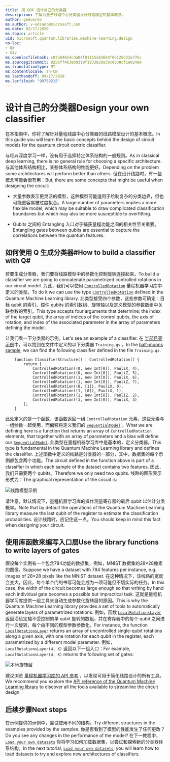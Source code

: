 ```yaml
---
title: 用 QDK 设计自己的分类器
description: 了解为量子线路中心分类器设计线路模型的基本概念。
author: geduardo
ms.author: v-edsanc@microsoft.com
ms.date: 02/17/2020
ms.topic: article
uid: microsoft.quantum.libraries.machine-learning.design
no-loc:
- Q#
- $$v
ms.openlocfilehash: c87a84654cda04f81115a83684f0e125d23a77bc
ms.sourcegitcommit: 8256ff463eb9319f1933820a36c0838cf1e024e8
ms.translationtype: MT
ms.contentlocale: zh-CN
ms.lasthandoff: 09/17/2020
ms.locfileid: "90759215"
---
```

# <a name="design-your-own-classifier"></a><span data-ttu-id="3ca8e-103">设计自己的分类器</span><span class="sxs-lookup"><span data-stu-id="3ca8e-103">Design your own classifier</span></span>

<span data-ttu-id="3ca8e-104">在本指南中，你将了解针对量程线路中心分类器的线路模型设计的基本概念。</span><span class="sxs-lookup"><span data-stu-id="3ca8e-104">In this guide you will learn the basic concepts behind the design of circuit models for the quantum circuit centric classifier.</span></span>

<span data-ttu-id="3ca8e-105">与经典深度学习一样，没有用于选择特定体系结构的一般规则。</span><span class="sxs-lookup"><span data-stu-id="3ca8e-105">As in classical deep learning, there is no general rule for choosing a specific architecture.</span></span> <span data-ttu-id="3ca8e-106">与其他体系结构相比，某些体系结构的性能更好。</span><span class="sxs-lookup"><span data-stu-id="3ca8e-106">Depending on the problem some architectures will perform better than others.</span></span> <span data-ttu-id="3ca8e-107">但在设计线路时，有一些概念可能会很有用：</span><span class="sxs-lookup"><span data-stu-id="3ca8e-107">But, there are some concepts that might be useful when designing the circuit:</span></span>

- <span data-ttu-id="3ca8e-108">大量参数表示更灵活的模型，这种模型可能适用于绘制复杂的分类边界，但也可能更容易被过度拟合。</span><span class="sxs-lookup"><span data-stu-id="3ca8e-108">A large number of parameters implies a more flexible model, which may be suitable to draw complicated classification boundaries but which may also be more susceptible to overfitting.</span></span>

- <span data-ttu-id="3ca8e-109">Qubits 之间的 Entangling 入口对于捕获量程功能之间的相关性至关重要。</span><span class="sxs-lookup"><span data-stu-id="3ca8e-109">Entangling gates between qubits are essential to capture the correlations between the quantum features.</span></span>

## <a name="how-to-build-a-classifier-with-q"></a><span data-ttu-id="3ca8e-110">如何使用 Q 生成分类器\#</span><span class="sxs-lookup"><span data-stu-id="3ca8e-110">How to build a classifier with Q\#</span></span>

<span data-ttu-id="3ca8e-111">若要生成分类器，我们要将线路模型中的参数化控制旋转连接起来。</span><span class="sxs-lookup"><span data-stu-id="3ca8e-111">To build a classifier we are going to concatenate parametrized controlled rotations in our circuit model.</span></span> <span data-ttu-id="3ca8e-112">为此，我们可以使用 [`ControlledRotation`](xref:microsoft.quantum.machinelearning.controlledrotation) 量程机器学习库中定义的类型。</span><span class="sxs-lookup"><span data-stu-id="3ca8e-112">To do it we can use the type [`ControlledRotation`](xref:microsoft.quantum.machinelearning.controlledrotation) defined in the Quantum Machine Learning library.</span></span> <span data-ttu-id="3ca8e-113">此类型接受四个参数，这些参数可确定：目标 qubit 的索引、控件 qubits 的索引数组、旋转轴以及定义模型的参数数组中关联参数的索引。</span><span class="sxs-lookup"><span data-stu-id="3ca8e-113">This type accepts four arguments that determine: the index of the target qubit, the array of indices of the control qubits, the axis of rotation, and index of the associated parameter in the array of parameters defining the model.</span></span>

<span data-ttu-id="3ca8e-114">让我们看一下分类器的示例。</span><span class="sxs-lookup"><span data-stu-id="3ca8e-114">Let's see an example of a classifier.</span></span> <span data-ttu-id="3ca8e-115">在 [半部月亮示例](https://github.com/microsoft/Quantum/tree/main/samples/machine-learning/half-moons)中，可以找到在文件中定义的以下分类器 `Training.qs` 。</span><span class="sxs-lookup"><span data-stu-id="3ca8e-115">In the [half-moons sample](https://github.com/microsoft/Quantum/tree/main/samples/machine-learning/half-moons), we can find the following classifier defined in the file `Training.qs`.</span></span>

```qsharp
    function ClassifierStructure() : ControlledRotation[] {
        return [
            ControlledRotation((0, new Int[0]), PauliX, 4),
            ControlledRotation((0, new Int[0]), PauliZ, 5),
            ControlledRotation((1, new Int[0]), PauliX, 6),
            ControlledRotation((1, new Int[0]), PauliZ, 7),
            ControlledRotation((0, [1]), PauliX, 0),
            ControlledRotation((1, [0]), PauliX, 1),
            ControlledRotation((1, new Int[0]), PauliZ, 2),
            ControlledRotation((1, new Int[0]), PauliX, 3)
        ];
    }
 ```

<span data-ttu-id="3ca8e-116">此处定义的是一个函数，该函数返回一组 `ControlledRotation` 元素，这些元素与一组参数一起使用，而偏移将定义我们的 [`SequentialModel`](xref:microsoft.quantum.machinelearning.sequentialmodel) 。</span><span class="sxs-lookup"><span data-stu-id="3ca8e-116">What we are defining here is a function that returns an array of `ControlledRotation` elements, that together with an array of parameters and a bias will define our [`SequentialModel`](xref:microsoft.quantum.machinelearning.sequentialmodel).</span></span> <span data-ttu-id="3ca8e-117">此类型在量程机器学习库中是基本的，定义分类器。</span><span class="sxs-lookup"><span data-stu-id="3ca8e-117">This type is fundamental in the Quantum Machine Learning library and defines the classifier.</span></span> <span data-ttu-id="3ca8e-118">上述函数中定义的线路是分类器的一部分，其中，数据集的每个示例都包含两个功能。</span><span class="sxs-lookup"><span data-stu-id="3ca8e-118">The circuit defined in the function above is part of a classifier in which each sample of the dataset contains two features.</span></span> <span data-ttu-id="3ca8e-119">因此，我们只需要两个 qubits。</span><span class="sxs-lookup"><span data-stu-id="3ca8e-119">Therefore we only need two qubits.</span></span> <span data-ttu-id="3ca8e-120">线路的图形表示形式为：</span><span class="sxs-lookup"><span data-stu-id="3ca8e-120">The graphical representation of the circuit is:</span></span>

 ![线路模型示例](~/media/circuit_model_1.PNG)

<span data-ttu-id="3ca8e-122">请注意，默认情况下，量程机器学习库的操作测量寄存器的最后 qubit 以估计分类概率。</span><span class="sxs-lookup"><span data-stu-id="3ca8e-122">Note that by default the operations of the Quantum Machine Learning library measure the last qubit of the register to estimate the classification probabilities.</span></span> <span data-ttu-id="3ca8e-123">设计线路时，应记住这一点。</span><span class="sxs-lookup"><span data-stu-id="3ca8e-123">You should keep in mind this fact when designing your circuit.</span></span>

## <a name="use-the-library-functions-to-write-layers-of-gates"></a><span data-ttu-id="3ca8e-124">使用库函数来编写入口层</span><span class="sxs-lookup"><span data-stu-id="3ca8e-124">Use the library functions to write layers of gates</span></span>

<span data-ttu-id="3ca8e-125">假设每个实例有一个包含784功能的数据集，例如，MNIST 数据集的28×28像素的图像。</span><span class="sxs-lookup"><span data-stu-id="3ca8e-125">Suppose we have a dataset with 784 features per instance, e.g. images of 28×28 pixels like the MNIST dataset.</span></span> <span data-ttu-id="3ca8e-126">在这种情况下，该线路的宽度会变大，因此，每个单个门的书写可能会成为一项可能但不切实际的任务。</span><span class="sxs-lookup"><span data-stu-id="3ca8e-126">In this case, the width of the circuit becomes large enough so that writing by hand each individual gate becomes a possible but impractical task.</span></span> <span data-ttu-id="3ca8e-127">这就是量程机器学习库提供一组工具来自动生成参数化旋转层的原因。</span><span class="sxs-lookup"><span data-stu-id="3ca8e-127">This is why the Quantum Machine Learning library provides a set of tools to automatically generate layers of parametrized rotations.</span></span> <span data-ttu-id="3ca8e-128">例如，函数 [`LocalRotationsLayer`](xref:microsoft.quantum.machinelearning.localrotationslayer) 返回沿给定轴不受控制的单 qubit 旋转的数组，并在寄存器中的每个 qubit 之间进行一次旋转，每个由不同的模型参数参数化。</span><span class="sxs-lookup"><span data-stu-id="3ca8e-128">For instance, the function [`LocalRotationsLayer`](xref:microsoft.quantum.machinelearning.localrotationslayer) returns an array of uncontrolled single-qubit rotations along a given axis, with one rotation for each qubit in the register, each parametrized by a different model parameter.</span></span> <span data-ttu-id="3ca8e-129">例如， `LocalRotationsLayer(4, X)` 返回以下一组入口：</span><span class="sxs-lookup"><span data-stu-id="3ca8e-129">For example, `LocalRotationsLayer(4, X)` returns the following set of gates:</span></span>

 ![本地旋转层](~/media/local_rotations_layer.PNG)

<span data-ttu-id="3ca8e-131">建议浏览 [量程机器学习库的 API 参考](xref:microsoft.quantum.machinelearning) ，以发现可用于简化线路设计的所有工具。</span><span class="sxs-lookup"><span data-stu-id="3ca8e-131">We recommend you explore the [API reference of the Quantum Machine Learning library](xref:microsoft.quantum.machinelearning) to discover all the tools available to streamline the circuit design.</span></span>

## <a name="next-steps"></a><span data-ttu-id="3ca8e-132">后续步骤</span><span class="sxs-lookup"><span data-stu-id="3ca8e-132">Next steps</span></span>

 <span data-ttu-id="3ca8e-133">在示例提供的示例中，尝试使用不同的结构。</span><span class="sxs-lookup"><span data-stu-id="3ca8e-133">Try different structures in the examples provided by the samples.</span></span> <span data-ttu-id="3ca8e-134">你是否看到了模型的性能发生了任何更改？</span><span class="sxs-lookup"><span data-stu-id="3ca8e-134">Do you see any changes in the performance of the model?</span></span> <span data-ttu-id="3ca8e-135">在下一教程中， [`Load your own datasets`](xref:microsoft.quantum.libraries.machine-learning.load) 你将学习如何加载数据集，以尝试和探索新的分类器体系结构。</span><span class="sxs-lookup"><span data-stu-id="3ca8e-135">In the next tutorial, [`Load your own datasets`](xref:microsoft.quantum.libraries.machine-learning.load), you will learn how to load datasets to try and explore new architectures of classifiers.</span></span>
